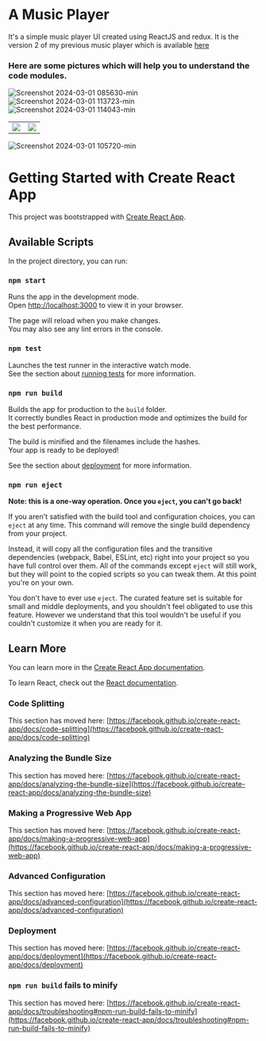 # A Music Player
It's a simple music player UI created using ReactJS and redux. It is the version 2 of my previous music player which is available [here](https://github.com/Super7000/My-Second-UI)
<h3>Here are some pictures which will help you to understand the code modules.</h3>

![Screenshot 2024-03-01 085630-min](https://github.com/Super7000/A-Music-Player/assets/86580414/8206d7a6-1616-4c67-8c2c-2a549b42738b)
![Screenshot 2024-03-01 113723-min](https://github.com/Super7000/A-Music-Player/assets/86580414/0dbfc646-b832-402d-b76e-9f687ef80ee3)
![Screenshot 2024-03-01 114043-min](https://github.com/Super7000/A-Music-Player/assets/86580414/0313909c-b4cc-4da0-89f3-5b24c48eb1ca)

<table>
  <tr>
    <td>      
      <img src="https://github.com/Super7000/A-Music-Player/assets/86580414/2e7b5cd2-4eae-4ffd-b3dd-2be93085831a">
    </td>
    <td>
      <img src="https://github.com/Super7000/A-Music-Player/assets/86580414/c3cae993-3683-48b1-936a-bcd0cc1e8b1a">
    </td>
  </tr>
</table>

![Screenshot 2024-03-01 105720-min](https://github.com/Super7000/A-Music-Player/assets/86580414/4a520cd4-d50d-45e3-b51b-3efb9173889b)


# Getting Started with Create React App

This project was bootstrapped with [Create React App](https://github.com/facebook/create-react-app).

## Available Scripts

In the project directory, you can run:

### `npm start`

Runs the app in the development mode.\
Open [http://localhost:3000](http://localhost:3000) to view it in your browser.

The page will reload when you make changes.\
You may also see any lint errors in the console.

### `npm test`

Launches the test runner in the interactive watch mode.\
See the section about [running tests](https://facebook.github.io/create-react-app/docs/running-tests) for more information.

### `npm run build`

Builds the app for production to the `build` folder.\
It correctly bundles React in production mode and optimizes the build for the best performance.

The build is minified and the filenames include the hashes.\
Your app is ready to be deployed!

See the section about [deployment](https://facebook.github.io/create-react-app/docs/deployment) for more information.

### `npm run eject`

**Note: this is a one-way operation. Once you `eject`, you can't go back!**

If you aren't satisfied with the build tool and configuration choices, you can `eject` at any time. This command will remove the single build dependency from your project.

Instead, it will copy all the configuration files and the transitive dependencies (webpack, Babel, ESLint, etc) right into your project so you have full control over them. All of the commands except `eject` will still work, but they will point to the copied scripts so you can tweak them. At this point you're on your own.

You don't have to ever use `eject`. The curated feature set is suitable for small and middle deployments, and you shouldn't feel obligated to use this feature. However we understand that this tool wouldn't be useful if you couldn't customize it when you are ready for it.

## Learn More

You can learn more in the [Create React App documentation](https://facebook.github.io/create-react-app/docs/getting-started).

To learn React, check out the [React documentation](https://reactjs.org/).

### Code Splitting

This section has moved here: [https://facebook.github.io/create-react-app/docs/code-splitting](https://facebook.github.io/create-react-app/docs/code-splitting)

### Analyzing the Bundle Size

This section has moved here: [https://facebook.github.io/create-react-app/docs/analyzing-the-bundle-size](https://facebook.github.io/create-react-app/docs/analyzing-the-bundle-size)

### Making a Progressive Web App

This section has moved here: [https://facebook.github.io/create-react-app/docs/making-a-progressive-web-app](https://facebook.github.io/create-react-app/docs/making-a-progressive-web-app)

### Advanced Configuration

This section has moved here: [https://facebook.github.io/create-react-app/docs/advanced-configuration](https://facebook.github.io/create-react-app/docs/advanced-configuration)

### Deployment

This section has moved here: [https://facebook.github.io/create-react-app/docs/deployment](https://facebook.github.io/create-react-app/docs/deployment)

### `npm run build` fails to minify

This section has moved here: [https://facebook.github.io/create-react-app/docs/troubleshooting#npm-run-build-fails-to-minify](https://facebook.github.io/create-react-app/docs/troubleshooting#npm-run-build-fails-to-minify)
